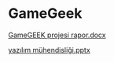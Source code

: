 # GameGeek

[GameGEEK projesi rapor.docx](https://github.com/user-attachments/files/15787876/GameGEEK.projesi.rapor.docx)


[yazılım mühendisliği.pptx](https://github.com/user-attachments/files/15787962/yazilim.muhendisligi.pptx)
